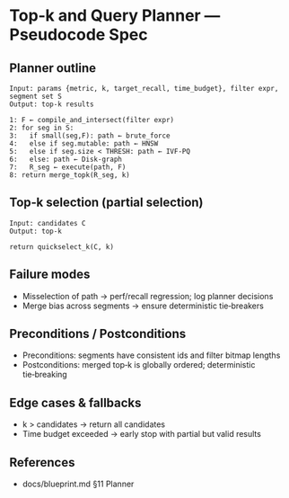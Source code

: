 # Top‑k and Query Planner — Pseudocode Spec

## Planner outline
```
Input: params {metric, k, target_recall, time_budget}, filter expr, segment set S
Output: top-k results

1: F ← compile_and_intersect(filter expr)
2: for seg in S:
3:   if small(seg,F): path ← brute_force
4:   else if seg.mutable: path ← HNSW
5:   else if seg.size < THRESH: path ← IVF-PQ
6:   else: path ← Disk-graph
7:   R_seg ← execute(path, F)
8: return merge_topk(R_seg, k)
```

## Top‑k selection (partial selection)
```
Input: candidates C
Output: top-k

return quickselect_k(C, k)
```

## Failure modes
- Misselection of path → perf/recall regression; log planner decisions
- Merge bias across segments → ensure deterministic tie‑breakers


## Preconditions / Postconditions
- Preconditions: segments have consistent ids and filter bitmap lengths
- Postconditions: merged top‑k is globally ordered; deterministic tie‑breaking

## Edge cases & fallbacks
- k > candidates → return all candidates
- Time budget exceeded → early stop with partial but valid results

## References
- docs/blueprint.md §11 Planner

